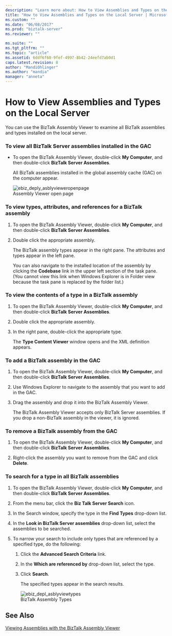 ```yaml
---
description: "Learn more about: How to View Assemblies and Types on the Local Server"
title: "How to View Assemblies and Types on the Local Server | Microsoft Docs"
ms.custom: ""
ms.date: "06/08/2017"
ms.prod: "biztalk-server"
ms.reviewer: ""

ms.suite: ""
ms.tgt_pltfrm: ""
ms.topic: "article"
ms.assetid: 6ddf6f60-9fef-4997-8b42-24eefd7ab0d1
caps.latest.revision: 8
author: "MandiOhlinger"
ms.author: "mandia"
manager: "anneta"
---
```

# How to View Assemblies and Types on the Local Server
You can use the BizTalk Assembly Viewer to examine all BizTalk assemblies and types installed on the local server.  
  
### To view all BizTalk Server assemblies installed in the GAC  
  
-   To open the BizTalk Assembly Viewer, double-click **My Computer**, and then double-click **BizTalk Server Assemblies**.  
  
     All BizTalk assemblies installed in the global assembly cache (GAC) on the computer appear.  
  
     ![](../core/media/ebiz-deply-asblyvieweropenpage.gif "ebiz_deply_asblyvieweropenpage")  
Assembly Viewer open page  
  
### To view types, attributes, and references for a BizTalk assembly  
  
1.  To open the BizTalk Assembly Viewer, double-click **My Computer**, and then double-click **BizTalk Server Assemblies**.  
  
2.  Double click the appropriate assembly.  
  
     The BizTalk assembly types appear in the right pane. The attributes and types appear in the left pane.  
  
     You can also navigate to the installed location of the assembly by clicking the **Codebase** link in the upper left section of the task pane. (You cannot view this link when Windows Explorer is in Folder view because the task pane is replaced by the folder list.)  
  
### To view the contents of a type in a BizTalk assembly  
  
1.  To open the BizTalk Assembly Viewer, double-click **My Computer**, and then double-click **BizTalk Server Assemblies**.  
  
2.  Double click the appropriate assembly.  
  
3.  In the right pane, double-click the appropriate type.  
  
     The **Type Content Viewer** window opens and the XML definition appears.  
  
### To add a BizTalk assembly in the GAC  
  
1.  To open the BizTalk Assembly Viewer, double-click **My Computer**, and then double-click **BizTalk Server Assemblies**.  
  
2.  Use Windows Explorer to navigate to the assembly that you want to add in the GAC.  
  
3.  Drag the assembly and drop it into the BizTalk Assembly Viewer.  
  
     The BizTalk Assembly Viewer accepts only BizTalk Server assemblies. If you drop a non-BizTalk assembly in the viewer, it is ignored.  
  
### To remove a BizTalk assembly from the GAC  
  
1.  To open the BizTalk Assembly Viewer, double-click **My Computer**, and then double-click **BizTalk Server Assemblies**.  
  
2.  Right-click the assembly you want to remove from the GAC and click **Delete**.  
  
### To search for a type in all BizTalk assemblies  
  
1.  To open the BizTalk Assembly Viewer, double-click **My Computer**, and then double-click **BizTalk Server Assemblies**.  
  
2.  From the menu bar, click the **Biz Talk Server Search** icon.  
  
3.  In the Search window, specify the type in the **Find Types** drop-down list.  
  
4.  In the **Look in BizTalk Server assemblies** drop-down list, select the assemblies to be searched.  
  
5.  To narrow your search to include only types that are referenced by a specified type, do the following:  
  
    1.  Click the **Advanced Search Criteria** link.  
  
    2.  In the **Which are referenced by** drop-down list, select the type.  
  
    3.  Click **Search**.  
  
         The specified types appear in the search results.  
  
         ![](../core/media/ebiz-depl-asblyviewtypes.gif "ebiz_depl_asblyviewtypes")  
BizTalk Assembly Types  
  
## See Also  
 [Viewing Assemblies with the BizTalk Assembly Viewer](../core/viewing-assemblies-with-the-biztalk-assembly-viewer.md)
